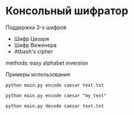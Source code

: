 # Консольный шифратор

Поддержка 3-x шифров
- Шифр Цезаря
- Шифр Виженера
- Atbash's cipher

methods: easy alphabet inversion

Примеры использования 

```commandline
python main.py encode caesar text.txt
```

```commandline
python main.py encode caesar "my_text"
```

```commandline
python main.py decode caesar text.txt
```
